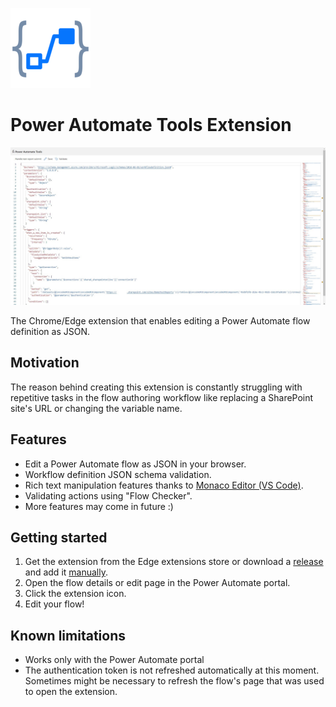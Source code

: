 ![Extension Logo](public/icons/pa-tools-128.png)

# Power Automate Tools Extension

![Extension Screen Shot](static/pa-tools-extension.jpg)

The Chrome/Edge extension that enables editing a Power Automate flow definition as JSON.

## Motivation

The reason behind creating this extension is constantly struggling with repetitive tasks in the flow authoring workflow like replacing a SharePoint site's URL or changing the variable name.

## Features

- Edit a Power Automate flow as JSON in your browser.
- Workflow definition JSON schema validation.
- Rich text manipulation features thanks to [Monaco Editor (VS Code)](https://microsoft.github.io/monaco-editor/).
- Validating actions using "Flow Checker".
- More features may come in future :)

## Getting started

1. Get the extension from the Edge extensions store or download a [release](https://github.com/rithala/power-automate-tools/releases) and add it [manually]().
2. Open the flow details or edit page in the Power Automate portal.
3. Click the extension icon.
4. Edit your flow!

## Known limitations

- Works only with the Power Automate portal
- The authentication token is not refreshed automatically at this moment. Sometimes might be necessary to refresh the flow's page that was used to open the extension.
